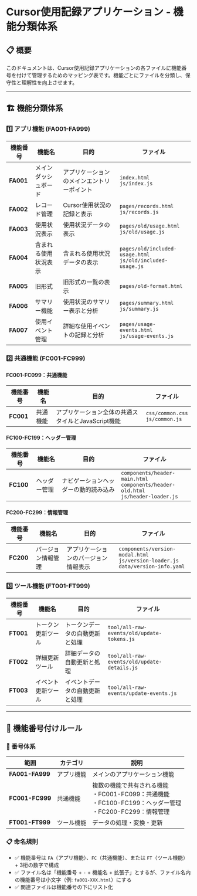 <!-- markdownlint-disable MD033 -->
# Cursor使用記録アプリケーション - 機能分類体系

## 📋 概要

このドキュメントは、Cursor使用記録アプリケーションの各ファイルに機能番号を付けて管理するためのマッピング表です。機能ごとにファイルを分類し、保守性と理解性を向上させます。

---

## 🏗️ 機能分類体系

### 1️⃣ アプリ機能 (FA001-FA999)

| 機能番号 | 機能名 | 目的 | ファイル |
|---------|--------|------|----------|
| **FA001** | メインダッシュボード | アプリケーションのメインエントリーポイント | `index.html`<br>`js/index.js` |
| **FA002** | レコード管理 | Cursor使用状況の記録と表示 | `pages/records.html`<br>`js/records.js` |
| **FA003** | 使用状況表示 | 使用状況データの表示 | `pages/old/usage.html`<br>`js/old/usage.js` |
| **FA004** | 含まれる使用状況表示 | 含まれる使用状況データの表示 | `pages/old/included-usage.html`<br>`js/old/included-usage.js` |
| **FA005** | 旧形式 | 旧形式の一覧の表示 | `pages/old-format.html` |
| **FA006** | サマリー機能 | 使用状況のサマリー表示と分析 | `pages/summary.html`<br>`js/summary.js` |
| **FA007** | 使用イベント管理 | 詳細な使用イベントの記録と分析 | `pages/usage-events.html`<br>`js/usage-events.js` |

### 2️⃣ 共通機能 (FC001-FC999)

#### FC001-FC099：共通機能

| 機能番号 | 機能名 | 目的 | ファイル |
|---------|--------|------|----------|
| **FC001** | 共通機能 | アプリケーション全体の共通スタイルとJavaScript機能 | `css/common.css`<br>`js/common.js` |

#### FC100-FC199：ヘッダー管理

| 機能番号 | 機能名 | 目的 | ファイル |
|---------|--------|------|----------|
| **FC100** | ヘッダー管理 | ナビゲーションヘッダーの動的読み込み | `components/header-main.html`<br>`components/header-old.html`<br>`js/header-loader.js` |

#### FC200-FC299：情報管理

| 機能番号 | 機能名 | 目的 | ファイル |
|---------|--------|------|----------|
| **FC200** | バージョン情報管理 | アプリケーションのバージョン情報表示 | `components/version-modal.html`<br>`js/version-loader.js`<br>`data/version-info.yaml` |

### 3️⃣ ツール機能 (FT001-FT999)

| 機能番号 | 機能名 | 目的 | ファイル |
|---------|--------|------|----------|
| **FT001** | トークン更新ツール | トークンデータの自動更新と処理 | `tool/all-raw-events/old/update-tokens.js` |
| **FT002** | 詳細更新ツール | 詳細データの自動更新と処理 | `tool/all-raw-events/old/update-details.js` |
| **FT003** | イベント更新ツール | イベントデータの自動更新と処理 | `tool/all-raw-events/update-events.js` |

---

## 📝 機能番号付けルール

### 🔢 番号体系

| 範囲 | カテゴリ | 説明 |
|------|----------|------|
| **FA001-FA999** | アプリ機能 | メインのアプリケーション機能 |
| **FC001-FC999** | 共通機能 | 複数の機能で共有される機能<br>・FC001-FC099：共通機能<br>・FC100-FC199：ヘッダー管理<br>・FC200-FC299：情報管理 |
| **FT001-FT999** | ツール機能 | データの処理・変換・更新 |

### 📋 命名規則

- ✅ 機能番号は `FA`（アプリ機能）、`FC`（共通機能）、または `FT`（ツール機能） + 3桁の数字で構成
- ✅ ファイル名は「機能番号 + `-` + 機能名 + 拡張子」とするが、ファイル名内の機能番号は小文字（例: `fa001-XXX.html`）にする
- ✅ 関連ファイルは機能番号の下にリスト化
